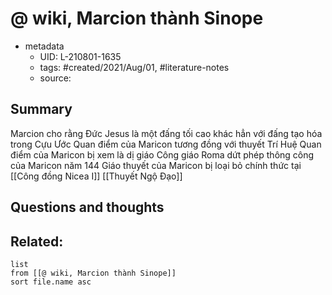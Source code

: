 # @ wiki, Marcion thành Sinope


- metadata
	- UID: L-210801-1635
	- tags: #created/2021/Aug/01, #literature-notes 
	- source: 

## Summary
Marcion cho rằng Đức Jesus là một đấng tối cao khác hẳn với đấng tạo hóa trong Cựu Ước
Quan điểm của Maricon tương đồng với thuyết Trí Huệ
Quan điểm của Maricon bị xem là dị giáo
Công giáo Roma dứt phép thông công của Maricon năm 144
Giáo thuyết của Maricon bị loại bỏ chính thức tại [[Công đồng Nicea I]]
[[Thuyết Ngộ Đạo]]
## Questions and thoughts


## Related:
```dataview
list
from [[@ wiki, Marcion thành Sinope]]
sort file.name asc
```
